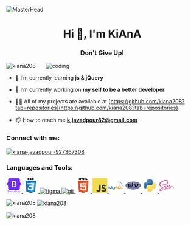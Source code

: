 ![MasterHead](https://user-images.githubusercontent.com/80781196/190216139-7697aa5a-c9a0-4bd6-80bf-3aca76a2e1c8.gif)
<h1 align="center">Hi 👋, I'm KiAnA</h1>
<h3 align="center">Don't Give Up!</h3>
<img align="right" alt="coding" width="400" src="https://cdn.dribbble.com/users/281525/screenshots/1768570/media/2669447cca1fb2702039f59dcd9717f3.gif">

<p align="left"> <img src="https://komarev.com/ghpvc/?username=kiana208&label=Profile%20views&color=0e75b6&style=flat" alt="kiana208" /> </p>

- 🌱 I’m currently learning **js & jQuery**
- 🔭 I’m currently working on **my self to be a better developer**

- 👨‍💻 All of my projects are available at [https://github.com/kiana208?tab=repositories](https://github.com/kiana208?tab=repositories)

- 📫 How to reach me **k.javadpour82@gmail.com**

<h3 align="left">Connect with me:</h3>
<p align="left">
<a href="https://linkedin.com/in/kiana-javadpour-927367308" target="blank"><img align="center" src="https://raw.githubusercontent.com/rahuldkjain/github-profile-readme-generator/master/src/images/icons/Social/linked-in-alt.svg" alt="kiana-javadpour-927367308" height="30" width="40" /></a>
</p>

<h3 align="left">Languages and Tools:</h3>
<p align="left"> <a href="https://getbootstrap.com" target="_blank" rel="noreferrer"> <img src="https://raw.githubusercontent.com/devicons/devicon/master/icons/bootstrap/bootstrap-plain-wordmark.svg" alt="bootstrap" width="40" height="40"/> </a> <a href="https://www.w3schools.com/css/" target="_blank" rel="noreferrer"> <img src="https://raw.githubusercontent.com/devicons/devicon/master/icons/css3/css3-original-wordmark.svg" alt="css3" width="40" height="40"/> </a> <a href="https://www.figma.com/" target="_blank" rel="noreferrer"> <img src="https://www.vectorlogo.zone/logos/figma/figma-icon.svg" alt="figma" width="40" height="40"/> </a> <a href="https://git-scm.com/" target="_blank" rel="noreferrer"> <img src="https://www.vectorlogo.zone/logos/git-scm/git-scm-icon.svg" alt="git" width="40" height="40"/> </a> <a href="https://www.w3.org/html/" target="_blank" rel="noreferrer"> <img src="https://raw.githubusercontent.com/devicons/devicon/master/icons/html5/html5-original-wordmark.svg" alt="html5" width="40" height="40"/> </a> <a href="https://developer.mozilla.org/en-US/docs/Web/JavaScript" target="_blank" rel="noreferrer"> <img src="https://raw.githubusercontent.com/devicons/devicon/master/icons/javascript/javascript-original.svg" alt="javascript" width="40" height="40"/> </a> <a href="https://www.mysql.com/" target="_blank" rel="noreferrer"> <img src="https://raw.githubusercontent.com/devicons/devicon/master/icons/mysql/mysql-original-wordmark.svg" alt="mysql" width="40" height="40"/> </a> <a href="https://www.php.net" target="_blank" rel="noreferrer"> <img src="https://raw.githubusercontent.com/devicons/devicon/master/icons/php/php-original.svg" alt="php" width="40" height="40"/> </a> <a href="https://www.python.org" target="_blank" rel="noreferrer"> <img src="https://raw.githubusercontent.com/devicons/devicon/master/icons/python/python-original.svg" alt="python" width="40" height="40"/> </a> <a href="https://sass-lang.com" target="_blank" rel="noreferrer"> <img src="https://raw.githubusercontent.com/devicons/devicon/master/icons/sass/sass-original.svg" alt="sass" width="40" height="40"/> </a> </p>

<p><img align="left" src="https://github-readme-stats.vercel.app/api/top-langs?username=kiana208&show_icons=true&locale=en&layout=compact" alt="kiana208" /></p>

<p>&nbsp;<img align="center" src="https://github-readme-stats.vercel.app/api?username=kiana208&show_icons=true&locale=en" alt="kiana208" /></p>

<p><img align="center" src="https://github-readme-streak-stats.herokuapp.com/?user=kiana208&" alt="kiana208" /></p>


